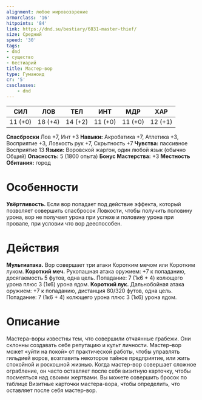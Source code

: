 ```yaml
---
alignment: любое мировоззрение
armorclass: '16'
hitpoints: '84'
link: https://dnd.su/bestiary/6831-master-thief/
size: Средний
speed: '30'
tags:
- dnd
- существо
- бестиарий
title: Мастер-вор
type: Гуманоид
cr: '5'
cssclasses:
    - dnd
---
```



| СИЛ | ЛОВ | ТЕЛ | ИНТ | МДР | ХАР |
|---|---|---|---|---|---|
| 11 (+0) | 18 (+4) | 14 (+2) | 11 (+0) | 11 (+0) | 12 (+1) |
**Спасброски** Лов +7, Инт +3
**Навыки:** Акробатика +7, Атлетика +3, Восприятие +3, Ловкость рук +7, Скрытность +7
**Чувства:** пассивное Восприятие 13
**Языки:** Воровской жаргон, один любой язык (обычно Общий)
**Опасность:** 5 (1800 опыта)
**Бонус Мастерства:** +3
**Местность Обитания:** город


# Особенности
**Увёртливость.** Если вор попадает под действие эффекта, который позволяет совершить спасбросок Ловкости, чтобы получить половину урона, вор не получает урона при успехе и половину урона при провале, при условии что вор дееспособен.


# Действия
**Мультиатака.** Вор совершает три атаки Коротким мечом или Коротким луком.
**Короткий меч.** Рукопашная атака оружием: +7 к попаданию, досягаемость 5 футов, одна цель. Попадание: 7 (1к6 + 4) колющего урона плюс 3 (1к6) урона ядом.
**Короткий лук.** Дальнобойная атака оружием: +7 к попаданию, дистанция 80/320 футов, одна цель. Попадание: 7 (1к6 + 4) колющего урона плюс 3 (1к6) урона ядом.


# Описание
Мастера–воры известны тем, что совершили отчаянные грабежи. Они склонны создавать себе репутацию и культ личности. Мастер–вор может «уйти на покой» от практической работы, чтобы управлять гильдией воров, возглавить некоторое тайное предприятие, или жить спокойной и роскошной жизнью. Когда мастер-вор совершает сложное ограбление, он часто оставляет после себя визитную карточку, чтобы посмеяться над своими жертвами. Вы можете совершить бросок по таблице Визитные карточки мастера-вора, чтобы определить, что оставляет после себя мастер-вор.